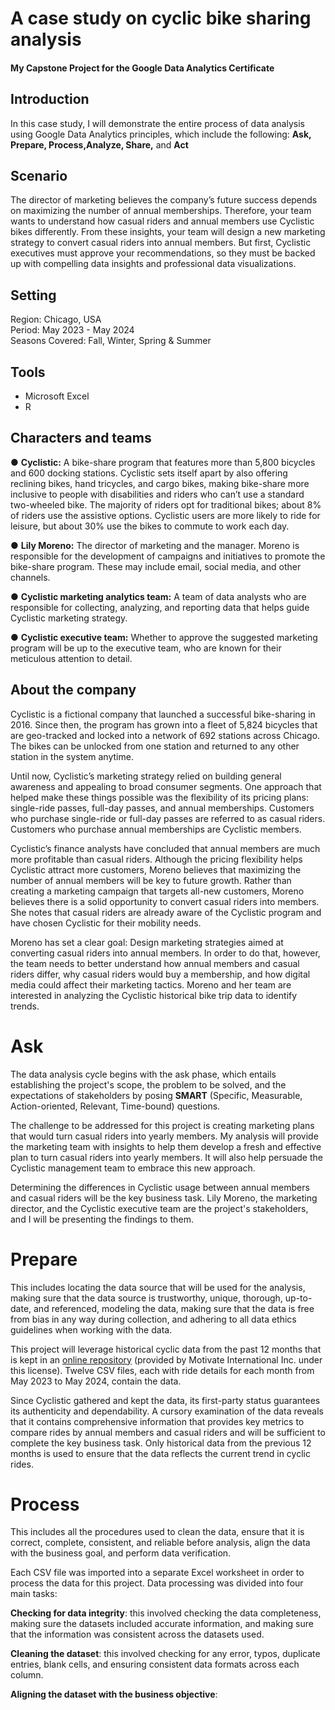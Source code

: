 # A case study on cyclic bike sharing analysis

#### My Capstone Project for the Google Data Analytics Certificate

## Introduction

In this case study, I will demonstrate the entire process of data analysis using Google Data Analytics principles, which include the following: 
**Ask, Prepare, Process,Analyze, Share,** and **Act**

## Scenario

The director of marketing believes the company’s future success depends on maximizing the number of annual memberships. Therefore, your team wants to understand how casual riders and annual members use Cyclistic bikes differently. 
From these insights, your team will design a new marketing strategy to convert casual riders into annual members. But first, Cyclistic executives must approve your recommendations, so they must be backed up with compelling data insights and professional data visualizations.

## Setting

Region: Chicago, USA  
Period: May 2023 - May 2024  
Seasons Covered: Fall, Winter, Spring & Summer

## Tools

- Microsoft Excel
- R

## Characters and teams
● **Cyclistic:** A bike-share program that features more than 5,800 bicycles and 600
docking stations. Cyclistic sets itself apart by also offering reclining bikes, hand
tricycles, and cargo bikes, making bike-share more inclusive to people with disabilities
and riders who can’t use a standard two-wheeled bike. The majority of riders opt for
traditional bikes; about 8% of riders use the assistive options. Cyclistic users are more
likely to ride for leisure, but about 30% use the bikes to commute to work each day.

● **Lily Moreno:** The director of marketing and the manager. Moreno is responsible for
the development of campaigns and initiatives to promote the bike-share program.
These may include email, social media, and other channels.

● **Cyclistic marketing analytics team:** A team of data analysts who are responsible for
collecting, analyzing, and reporting data that helps guide Cyclistic marketing strategy.

● **Cyclistic executive team:** Whether to approve the suggested marketing program will be up to the executive team, 
who are known for their meticulous attention to detail.

## About the company

Cyclistic is a fictional company that launched a successful bike-sharing in 2016. Since then, the program has grown into a fleet of 5,824 bicycles that are geo-tracked and locked into a network of 692 stations across Chicago. The bikes can be unlocked from one station and returned to any other station in the system anytime. 

Until now, Cyclistic’s marketing strategy relied on building general awareness and appealing to broad consumer segments. One approach that helped make these things possible was the flexibility of its pricing plans: single-ride passes, full-day passes, and annual memberships. Customers who purchase single-ride or full-day passes are referred to as casual riders. Customers who purchase annual memberships are Cyclistic members.

Cyclistic’s finance analysts have concluded that annual members are much more profitable than casual riders. Although the pricing flexibility helps Cyclistic attract more customers, Moreno believes that maximizing the number of annual members will be key to future growth. Rather than creating a marketing campaign that targets all-new customers, Moreno believes there is a solid opportunity to convert casual riders into members. She notes that casual riders
are already aware of the Cyclistic program and have chosen Cyclistic for their mobility needs.

Moreno has set a clear goal: Design marketing strategies aimed at converting casual riders into annual members. In order to do that, however, the team needs to better understand how annual members and casual riders differ, why casual riders would buy a membership, and how digital media could affect their marketing tactics. Moreno and her team are interested in analyzing the Cyclistic historical bike trip data to identify trends.

# Ask

The data analysis cycle begins with the ask phase, which entails establishing the project's scope, the problem to be solved, and the expectations of stakeholders by posing **SMART** (Specific, Measurable, Action-oriented, Relevant, Time-bound) questions.

The challenge to be addressed for this project is creating marketing plans that would turn casual riders into yearly members. My analysis will provide the marketing team with insights to help them develop a fresh and effective plan to turn casual riders into yearly members. It will also help persuade the Cyclistic management team to embrace this new approach.  

Determining the differences in Cyclistic usage between annual members and casual riders will be the key business task. Lily Moreno, the marketing director, and the Cyclistic executive team are the project's stakeholders, and I will be presenting the findings to them.

# Prepare

This includes locating the data source that will be used for the analysis, making sure that the data source is trustworthy, unique, thorough, up-to-date, and referenced, modeling the data, making sure that the data is free from bias in any way during collection, and adhering to all data ethics guidelines when working with the data.

This project will leverage historical cyclic data from the past 12 months that is kept in an [online repository](https://divvy-tripdata.s3.amazonaws.com/index.html) (provided by Motivate International Inc. under this license). Twelve CSV files, each with ride details for each month from May 2023 to May 2024, contain the data.

Since Cyclistic gathered and kept the data, its first-party status guarantees its authenticity and dependability. A cursory examination of the data reveals that it contains comprehensive information that provides key metrics to compare rides by annual members and casual riders and will be sufficient to complete the key business task. Only historical data from the previous 12 months is used to ensure that the data reflects the current trend in cyclic rides.

# Process

This includes all the procedures used to clean the data, ensure that it is correct, complete, consistent, and reliable before analysis, align the data with the business goal, and perform data verification.

Each CSV file was imported into a separate Excel worksheet in order to process the data for this project. Data processing was divided into four main tasks:

**Checking for data integrity**: this involved checking the data completeness, making sure the datasets included accurate information, and making sure that the information was consistent across the datasets used.

**Cleaning the dataset**: this involved checking for any error, typos, duplicate entries, blank cells, and ensuring consistent data formats across each column.

**Aligning the dataset with the business objective**: 


